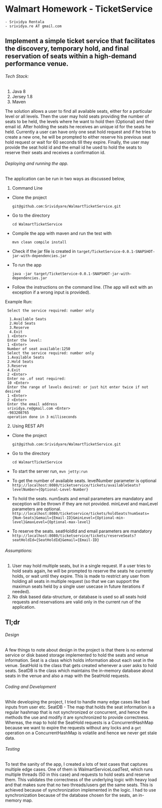# Walmart Homework - TicketService
    - Srividya Rentala
    - srividya.re AT gmail.com
## Implement a simple ticket service that facilitates the discovery, temporary hold, and final reservation of seats within a high-demand performance venue.


###### Tech Stack:

1. Java 8
2. Jersey 1.8
3. Maven

The solution allows a user to find all available seats, either for a particular level or all levels. Then the user may hold seats providing the number of seats to be held, the levels where he want to hold then (Optional)
and their email id. After holding the seats he receives an unique id for the seats he held. Currently a user can have only one seat hold request and if he tries to create a new one, he will be prompted to either reserve his previous 
seat hold request or wait for 60 seconds till they expire. Finally, the user may provide the seat hold id and the email id he used to hold the seats to reserve their seats and receives a confirmation id. 

###### Deploying and running the app.

The application can be run in two ways as discussed below,

1. Command Line 

  - Clone the project

     `git@github.com:Srividyare/WalmartTicketService.git`

  - Go to the directory

     `cd WalmartTicketService` 

  - Compile the app with maven and run the test with

      `mvn clean compile install`

  - Check if the jar file is created in `target/TicketService-0.0.1-SNAPSHOT-jar-with-dependencies.jar`

  - To run the app

     `java -jar target/TicketService-0.0.1-SNAPSHOT-jar-with-dependencies.jar`

  - Follow the instructions on the command line. (The app will exit with an exception if a wrong input is provided). 

  Example Run:

```
 Select the service required: number only  
 
  1.Available Seats  
  2.Hold Seats  
  3.Reserve  
  4.Exit  
 1 <Enter>  
 Enter the level:  
 1 <Enter>  
 Number of seat available:1250  
 Select the service required: number only  
 1.Available Seats  
 2.Hold Seats  
 3.Reserve  
 4.Exit  
 2 <Enter>  
 Enter no .of seat required:  
 10 <Enter>  
 Enter the range of levels desired: or just hit enter twice if not desired  
 1 <Enter>  
 2 <Enter>  
 Enter the email address  
 srividya.re@gmail.com <Enter>  
 -983208765  
 operation done in 3 milliseconds
```

2. Using REST API
 - Clone the project

     `git@github.com:Srividyare/WalmartTicketService.git`

 - Go to the directory

     `cd WalmartTicketService` 

 - To start the server run,
   `mvn jetty:run`

 - To get the number of available seats. levelNumber parameter is optional
   `http://localhost:8080/ticketservice/tickets/availableSeats?levelNumber={Optional-Level-Number}`

 - To hold the seats. numSeats and email parameters are mandatory and exception will be thrown if they are not provided. minLevel and maxLevel parameters are optional.
   `http://localhost:8080/ticketservice/tickets/holdSeats?numSeats={Num-Seats}&email={Email-ID}&minLevel={Optional-min-level}&maxLevel={Optional-max-level}`

 - To reserve the seats. seatHoldId and email parameters are mandatory
   `http://localhost:8080/ticketservice/tickets/reserveSeats?seatHoldId={SeatHoldId}&email={Email-ID}`


###### Assumptions:

1. User may hold multiple seats, but in a single request. If a user tries to hold seats again, he will be prompted to reserve the seats he currently holds, or wait until they expire. This is made to restrict any user from holding all seats in multiple request (so that we can support the maximun seats held by a single user usecase in future iterations if needed). 
2. No disk based data-structure, or database is used so all seats hold requests and reservations are valid only in the current run of the application.


## Tl;dr
###### Design
A few things to note about design in the project is that there is no external service or disk based storage implemented to hold the seats and venue information.
Seat is a class which holds information about each seat in the venue. SeatHold is the class that gets created whenever a user asks to hold seats.
SeatDB is the class which maintains the in-memory database about seats in the venue and also a map with the SeatHold requests. 
###### Coding and Development
While developing the project, I tried to handle many edge cases like bad inputs from user etc. 
SeatDB -  The map that holds the seat information is a regular
hashmap that is not synchronized or concurrent, and hence the methods the use and modify it are synchronized to provide correctness. Whereas, the map to hold the SeatHold requests is
a ConcurrentHashMap because we want to expire the requests without any locks and a `get` operation on a ConcurrentHashMap is volatile and hence we never get stale data. 

###### Testing
To test the sanity of the app, I created a lots of test cases that captures multiple edge cases. One of them is WalmartServiceLoadTest, which runs multiple threads (50 in this case) and requests to hold seats and reserve them. This validates the correctness of the underlying logic with heavy load and that makes sure that no two threads/users get the same seats.
This is achieved because of synchronization implemented in the logic. I had to use synchronization because of the database chosen for the seats, an in-memory map.  


